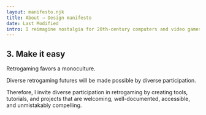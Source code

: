 ```yaml
---
layout: manifesto.njk
title: About → Design manifesto
date: Last Modified
intro: I reimagine nostalgia for 20th-century computers and video games by authoring an alternate history in which early electronic objects had been designed for and marketed to girls. The values below, in the form of a design manifesto, inform this work.
---
```






## 3. Make it easy

Retrogaming favors a monoculture.

Diverse retrogaming futures will be made possible by diverse participation.

Therefore, I invite diverse participation in retrogaming by creating tools, tutorials, and projects that are welcoming, well-documented, accessible, and unmistakably compelling.